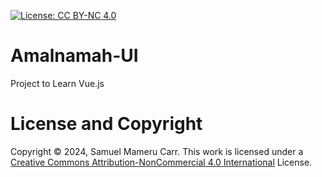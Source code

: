[![License: CC BY-NC 4.0](https://img.shields.io/badge/License-CC_BY--NC_4.0-lightblue.svg)](https://creativecommons.org/licenses/by-nc/4.0/)
# Amalnamah-UI
Project to Learn Vue.js

# License and Copyright
Copyright &copy; 2024, Samuel Mameru Carr.
This work is licensed under a [Creative Commons  Attribution-NonCommercial 4.0 International](https://creativecommons.org/licenses/by-nc/4.0/) License.